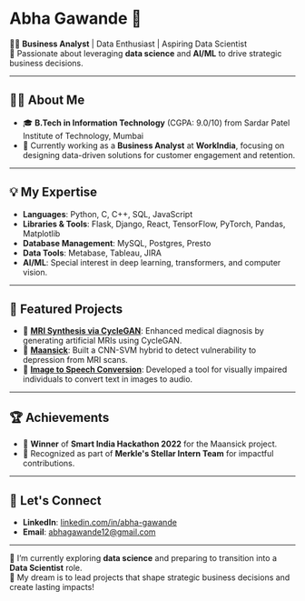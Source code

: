 # Abha Gawande 🌟

👩‍💻 **Business Analyst** | Data Enthusiast | Aspiring Data Scientist  
🚀 Passionate about leveraging **data science** and **AI/ML** to drive strategic business decisions.  

---

## 👩‍🎓 About Me
- 🎓 **B.Tech in Information Technology** (CGPA: 9.0/10) from Sardar Patel Institute of Technology, Mumbai  
- 💼 Currently working as a **Business Analyst** at **WorkIndia**, focusing on designing data-driven solutions for customer engagement and retention.

---

## 💡 My Expertise
- **Languages**: Python, C, C++, SQL, JavaScript  
- **Libraries & Tools**: Flask, Django, React, TensorFlow, PyTorch, Pandas, Matplotlib  
- **Database Management**: MySQL, Postgres, Presto  
- **Data Tools**: Metabase, Tableau, JIRA  
- **AI/ML**: Special interest in deep learning, transformers, and computer vision.

---

## 🌟 Featured Projects
- 🧠 **[MRI Synthesis via CycleGAN](https://github.com/abha0012/MajorProject_MRI_StyleTransfer)**: Enhanced medical diagnosis by generating artificial MRIs using CycleGAN.  
- 💙 **[Maansick](https://github.com/abha0012/MaanSick)**: Built a CNN-SVM hybrid to detect vulnerability to depression from MRI scans.  
- 📖 **[Image to Speech Conversion](https://github.com/abha0012/Mini_Project-Image-to-speech-Model)**: Developed a tool for visually impaired individuals to convert text in images to audio.

---

## 🏆 Achievements
- 🥇 **Winner** of **Smart India Hackathon 2022** for the Maansick project.  
- 🌟 Recognized as part of **Merkle's Stellar Intern Team** for impactful contributions.

---

## 🔗 Let's Connect
- **LinkedIn**: [linkedin.com/in/abha-gawande](https://www.linkedin.com/in/abha-gawande/)  
- **Email**: [abhagawande12@gmail.com](mailto:abhagawande12@gmail.com)  

---

🌱 I’m currently exploring **data science** and preparing to transition into a **Data Scientist** role.  
🔭 My dream is to lead projects that shape strategic business decisions and create lasting impacts!  
